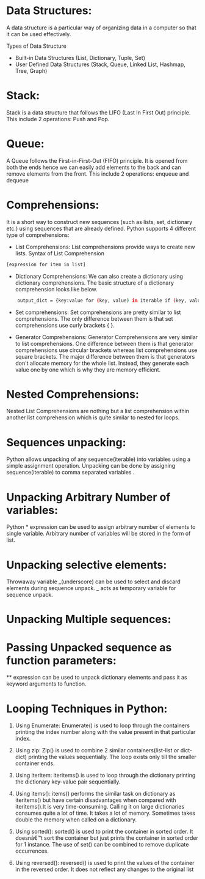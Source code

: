 # Data Structures:
A data structure is a particular way of organizing data in a computer so that it can be used effectively.

Types of Data Structure
- Built-in Data Structures (List, Dictionary, Tuple, Set)
- User Defined Data Structures (Stack, Queue, Linked List, Hashmap, Tree, Graph)

# Stack:
Stack is a data structure that follows the LIFO (Last In First Out) principle. This include 2 operations: Push and Pop.
	
# Queue: 
A Queue follows the First-in-First-Out (FIFO) principle. It is opened from both the ends hence we can easily add elements to the back and can remove elements from the front. This include 2 operations: enqueue and dequeue

# Comprehensions: 
It is a short way to construct new sequences (such as lists, set, dictionary etc.) using sequences that are already defined. Python supports 4 different type of comprehensions:
- List Comprehensions: List comprehensions provide ways to create new lists.
	Syntax of List Comprehension
```sh
[expression for item in list]
```
- Dictionary Comprehensions: We can also create a dictionary using dictionary comprehensions. The basic structure of a dictionary comprehension looks like below.
```sh
	output_dict = {key:value for (key, value) in iterable if (key, value satisfy this condition)}
 ```
- Set comprehensions: Set comprehensions are pretty similar to list comprehensions. The only difference between them is that set comprehensions use curly brackets { }.
				
- Generator Comprehensions: Generator Comprehensions are very similar to list comprehensions. One difference between them is that generator comprehensions use circular brackets whereas list comprehensions use square brackets. The major difference between them is that generators don't allocate memory for the whole list. Instead, they generate each value one by one which is why they are memory efficient. 
				
# Nested Comprehensions:  
Nested List Comprehensions are nothing but a list comprehension within another list comprehension which is quite similar to nested for loops.

# Sequences unpacking:  
Python allows unpacking of any sequence(iterable) into variables using a simple assignment operation. Unpacking can be done by assigning sequence(iterable) to comma separated variables .

#  Unpacking Arbitrary Number of variables: 
Python * expression can be used to assign arbitrary number of elements to single variable. Arbitrary number of variables will be stored in the form of list.

# Unpacking selective elements:
Throwaway variable _(underscore) can be used to select and discard elements during sequence unpack. _ acts as temporary variable for sequence unpack.

# Unpacking Multiple sequences: 

# Passing Unpacked sequence as function parameters:
 
** expression can be used to unpack dictionary elements and pass it as keyword arguments to function.

# Looping Techniques in Python: 
1. Using Enumerate: 
Enumerate() is used to loop through the containers printing the index number along with the value present in that particular index.

2. Using zip: Zip() is used to combine 2 similar containers(list-list or dict-dict) printing the values sequentially. The loop exists only till the smaller container ends.
			
3. Using iteritem: iteritems() is used to loop through the dictionary printing the dictionary key-value pair sequentially.		

4. Using items(): items() performs the similar task on dictionary as iteritems() but have certain disadvantages when compared with iteritems().It is very time-consuming. Calling it on large dictionaries consumes quite a lot of time. It takes a lot of memory. Sometimes takes double the memory when called on a dictionary.		
				  
		
5. Using sorted():  sorted() is used to print the container in sorted order. It doesnâ€™t sort the container but just prints the container in sorted order for 1 instance. The use of set() can be combined to remove duplicate occurrences.
	
6. Using reversed(): reversed() is used to print the values of the container in the reversed order. It does not reflect any changes to the original list